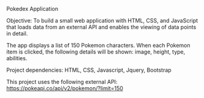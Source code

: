 
Pokedex Application

Objective: To build a small web application with HTML, CSS, and JavaScript that loads data from an external API and enables the viewing of data points in detail.

The app displays a list of 150 Pokemon characters.  When each Pokemon item is clicked, the following details will be shown: image, height, type, abilities.

Project dependencies: HTML, CSS, Javascript, Jquery, Bootstrap

This project uses the following external API: https://pokeapi.co/api/v2/pokemon/?limit=150